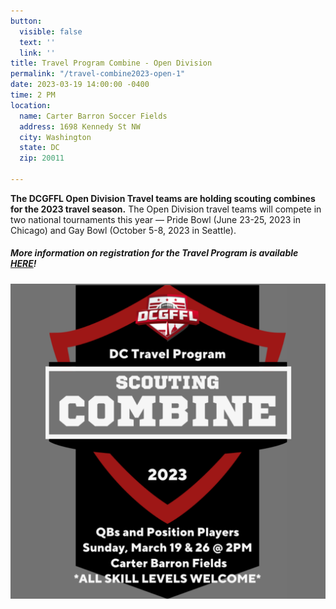 ```yaml
---
button:
  visible: false
  text: ''
  link: ''
title: Travel Program Combine - Open Division
permalink: "/travel-combine2023-open-1"
date: 2023-03-19 14:00:00 -0400
time: 2 PM
location:
  name: Carter Barron Soccer Fields
  address: 1698 Kennedy St NW
  city: Washington
  state: DC
  zip: 20011

---
```

**The DCGFFL Open Division Travel teams are holding scouting combines for the 2023 travel season.** The Open Division travel teams will compete in two national tournaments this year — Pride Bowl (June 23-25, 2023 in Chicago) and Gay Bowl (October 5-8, 2023 in Seattle).

##### More information on registration for the Travel Program is available [HERE](/2023-travel-registration "/2023-travel-registration")!

![](/img/combine2023.png)